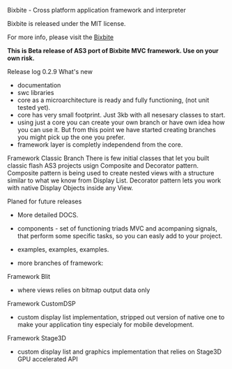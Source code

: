 Bixbite - Cross platform application framework and interpreter

Bixbite is released under the MIT license.

For more info, please visit the [Bixbite](http://www.bixbite.org)

<b>This is Beta release of AS3 port of Bixbite MVC framework. Use on your own risk.</b>

Release log
0.2.9 What's new

- documentation
- swc libraries
- core as a microarchitecture is ready and fully functioning, (not unit tested yet).
- core has very small footprint. Just 3kb with all nesesary classes to start.
- using just a core you can create your own branch or have own idea how you can use it. But from this point we have started creating branches you might pick up the one you prefer.
- framework layer is completly independend from the core.

Framework Classic Branch
There is few initial classes that let you built classic flash AS3 projects usign Composite and Decorator pattern. 
Composite pattern is being used to create nested views with a structure similar to what we know from Display List.
Decorator pattern lets you work with native Display Objects inside any View.

Planed for future releases
- More detailed DOCS.
- components - set of functioning triads MVC and acompaning signals, that perform some specific tasks, so you can easly add to your project.
- examples, examples, examples.

- more branches of framework:
	
Framework Blit
- where views relies on bitmap output data only

Framework CustomDSP
- custom display list implementation, stripped out version of native one to make your application tiny especialy for mobile development.

Framework Stage3D
- custom display list and graphics implementation that relies on Stage3D GPU accelerated API